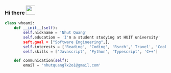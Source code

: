### Hi there <img src="https://em-content.zobj.net/source/microsoft-teams/337/waving-hand_1f44b.png" width="29"> 

``` Python
class whoami:
    def __init__(self):
        self.nickname = 'Nhut Quang'
        self.education = 'I'm a student studying at HUIT university'
        seft.goal = ["Software Engineering",],
        self.interests = ['Reading', 'Coding', 'Rsrch',' Travel', 'Cooking']
        self.skills = ['Javascript', 'Python', 'Typescript', 'C++']

    def communication(self):
        email = 'nhutquang7x2o1@gmail.com'

```




